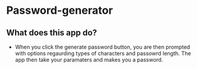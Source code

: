 # Password-generator

## What does this app do?

* When you click the generate password button, you are then prompted with options regaurding types of characters and passowrd length. The app then take your paramaters and makes you a password.
